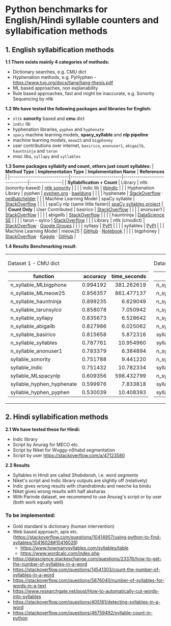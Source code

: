 # Python benchmarks for English/Hindi syllable counters and syllabification methods

## 1. English syllabification methods

**1.1 There exists mainly 4 categories of methods:**
- Dictionary searches, e.g. CMU dict
- Hyphenation methods, e.g. PyHyphen - https://www.tug.org/docs/liang/liang-thesis.pdf
- ML based approaches, non explanability
- Rule based approaches, fast and might be inaccurate, e.g. Sonority Sequencing by nltk

**1.2 We have tested the following packages and libraries for English:**
- `nltk` **sonority** based and **cmu** dict
- `indic` lib
- hyphenation libraries, `pyphen` and `hyphenate`
- `spacy` machine learning models, **spacy_syllable** and **nlp pipeline**
- machine learning models, `meow25` and `bigphoney`
- user contributions over internet, `basirico`, `anonuser1`, `abigailb`, `hauntninja` and `tarun`
- misc libs, `syllapy` and `syllables`

**1.3 Some packages syllabify and count, others just count syllables:**
| **Method Type**             | **Implementation Type** | **Implementation Name**       | **References** |
|-----------------------------|-------------------------|-------------------------------|----------------|
| **Syllabification + Count** | Library                 | nltk (sonority-based)         | [nltk sonority](https://www.nltk.org/api/nltk.tokenize.sonority_sequencing.html) |
|                             |                         | indic lib                     | [libindic](https://github.com/libindic/libindic-utils) |
|                             | Hyphenation Library     | pyphen                        | [pyphen.org](https://pyphen.org/) · [baeldung](https://www.baeldung.com/cs/syllabification-nltk-pyphen) |
|                             |                         | hyphenate                     | [StackOverflow](https://stackoverflow.com/a/61469194) · [nedbatchelder](https://nedbatchelder.com/code/modules/hyphenate.html) |
|                             | Machine Learning Model  | spaCy syllable                | [StackOverflow](https://stackoverflow.com/a/67861539) |
|                             |                         | spaCy nlp (same little faster)| [spaCy syllables project](https://spacy.io/universe/project/spacy_syllables) |
| **Count Only**              | User Contributed        | basirico                      | [StackOverflow](https://stackoverflow.com/a/5615724) |
|                             |                         | anonuser1                     | [StackOverflow](https://stackoverflow.com/a/52466549) |
|                             |                         | abigailb                      | [StackOverflow](https://stackoverflow.com/questions/14541303/count-the-number-of-syllables-in-a-word) |
|                             |                         | hauntninja                    | [DataScience SE](https://datascience.stackexchange.com/a/89312) |
|                             |                         | tarun – sylco                 | [StackOverflow](https://stackoverflow.com/a/50851189) |
|                             | Library                 | nltk (cmudict)                | [StackOverflow](https://stackoverflow.com/a/5876365) · [Google Groups](https://groups.google.com/g/nltk-users/c/mCOh_u7V8_I) |
|                             |                         | syllapy                       | [PyPI](https://pypi.org/project/syllapy/) |
|                             |                         | syllables                     | [PyPI](https://pypi.org/project/syllables/) |
|                             | Machine Learning Model  | meow25                        | [GitHub](https://github.com/meooow25/syllable) · [Notebook](https://github.com/meooow25/syllable/blob/master/prepare.ipynb) |
|                             |                         | bigphoney                     | [StackOverflow](https://stackoverflow.com/a/51142947) · [Kaggle](https://www.kaggle.com/code/reppic/predicting-english-pronunciations) · [GitHub](https://github.com/repp/big-phoney) |


**1.4 Results**
**Benchmarking result**:

<table>
<tr>
<td> 

Dataset 1 - CMU dict

| function                  | accuracy | time_seconds |
| ------------------------- | -------: | -----------: |
| n_syllable_MLbigphone     | 0.994192 |   381.262619 |
| n_syllable_MLmeow25       | 0.956357 |   861.477137 |
| n_syllable_hauntninja     | 0.899235 |     6.629049 |
| n_syllable_tarunsylco     | 0.858078 |     7.050942 |
| n_syllable_syllapy        | 0.835673 |     6.528642 |
| n_syllable_abigailb       | 0.827986 |     6.025062 |
| n_syllable_basirico       | 0.815658 |     5.872316 |
| n_syllable_syllables      | 0.787761 |    10.954960 |
| n_syllable_anonuser1      | 0.783379 |     6.384894 |
| syllable_sonority         | 0.751788 |     9.441220 |
| syllable_indic            | 0.751432 |    10.782334 |
| syllable_MLspacynlp       | 0.609356 |   598.432799 |
| syllable_hyphen_hyphenate | 0.599976 |     7.833818 |
| syllable_hyphen_pyphen    | 0.530039 |    10.408393 |

</td>
<td>

Dataset 2 - Random from Github

| function                  | accuracy | time_seconds |
| ------------------------- | -------: | -----------: |
| n_syllable_MLbigphone     | 0.981080 |   256.622477 |
| n_syllable_MLmeow25       | 0.975795 |    52.691667 |
| n_syllable_hauntninja     | 0.944615 |     0.443599 |
| n_syllable_tarunsylco     | 0.901173 |     0.444649 |
| n_syllable_syllapy        | 0.895466 |     0.404628 |
| n_syllable_abigailb       | 0.854138 |     0.388002 |
| syllable_MLspacynlp       | 0.851707 |    38.976495 |
| syllable_hyphen_hyphenate | 0.841560 |     0.510535 |
| n_syllable_anonuser1      | 0.836909 |     0.423057 |
| n_syllable_basirico       | 0.827291 |     0.378642 |
| syllable_indic            | 0.785329 |     0.676891 |
| n_syllable_syllables      | 0.763450 |     0.726379 |
| syllable_sonority         | 0.742416 |     0.642038 |
| syllable_hyphen_pyphen    | 0.730155 |     0.457547 |

</td>
</tr>
</table>

## 2. Hindi syllabification methods

**2.1 We have tested these for Hindi:**
- Indic library
- Script by Anurag for MECO etc.
- Script by Niket for Wuggy-nShabd segmentation
- Script by user https://stackoverflow.com/a/47123580

**2.2 Results**
- Syllables in Hindi are called _Shabdansh_, i.e. word segments
- Niket's script and Indic library outputs are slightly off (relatively)
- Indic gives wrong results with chandrabindu and neeche ka bindu
- Niket gives wrong results with half aksharas
- With Parinde dataset, we recommend to use Anurag's script or by user (both work equally well)

### To be implemented:
- Gold standard is dictionary (human intervention)
- Web based approach, apis etc. (https://stackoverflow.com/questions/10414957/using-python-to-find-syllables/10416028#10416028)
     - https://www.howmanysyllables.com/syllables/table
     - https://www.wordcalc.com/index.php
- https://datascience.stackexchange.com/questions/23376/how-to-get-the-number-of-syllables-in-a-word
- https://stackoverflow.com/questions/14541303/count-the-number-of-syllables-in-a-word
- https://stackoverflow.com/questions/5876040/number-of-syllables-for-words-in-a-text
- https://www.researchgate.net/post/How-to-automatically-cut-words-into-syllables
- https://stackoverflow.com/questions/405161/detecting-syllables-in-a-word
- https://stackoverflow.com/questions/46759492/syllable-count-in-python
